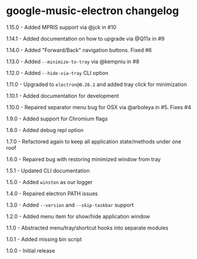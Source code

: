 # google-music-electron changelog
1.15.0 - Added MPRIS support via @jck in #10

1.14.1 - Added documentation on how to upgrade via @Q11x in #9

1.14.0 - Added "Forward/Back" navigation buttons. Fixed #6

1.13.0 - Added `--minimize-to-tray` via @kempniu in #8

1.12.0 - Added `--hide-via-tray` CLI option

1.11.0 - Upgraded to `electron@0.26.1` and added tray click for minimization

1.10.1 - Added documentation for development

1.10.0 - Repaired separator menu bug for OSX via @arboleya in #5. Fixes #4

1.9.0 - Added support for Chromium flags

1.8.0 - Added debug repl option

1.7.0 - Refactored again to keep all application state/methods under one roof

1.6.0 - Repaired bug with restoring minimized window from tray

1.5.1 - Updated CLI documentation

1.5.0 - Added `winston` as our logger

1.4.0 - Repaired electron PATH issues

1.3.0 - Added `--version` and `--skip-taskbar` support

1.2.0 - Added menu item for show/hide application window

1.1.0 - Abstracted menu/tray/shortcut hooks into separate modules

1.0.1 - Added missing bin script

1.0.0 - Initial release
